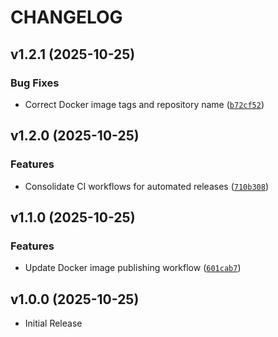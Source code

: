 # CHANGELOG

<!-- version list -->

## v1.2.1 (2025-10-25)

### Bug Fixes

- Correct Docker image tags and repository name
  ([`b72cf52`](https://github.com/parraletz/k8s-autoannotation-webhook/commit/b72cf5216b1785d9591c6f2295cc0d8e309e7988))


## v1.2.0 (2025-10-25)

### Features

- Consolidate CI workflows for automated releases
  ([`710b308`](https://github.com/parraletz/k8s-autoannotation-webhook/commit/710b3081cdf7d6cc1ceebbd181105c7f873121ee))


## v1.1.0 (2025-10-25)

### Features

- Update Docker image publishing workflow
  ([`601cab7`](https://github.com/parraletz/k8s-autoannotation-webhook/commit/601cab75dd65a6b74c06ef817df7659c1cd62dfc))


## v1.0.0 (2025-10-25)

- Initial Release
